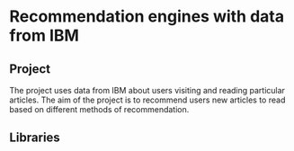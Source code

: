 # Recommendation engines with data from IBM

## Project

The project uses data from IBM about users visiting and reading particular articles. The aim of the project is to recommend users new articles to read based on different methods of recommendation. 

## Libraries

